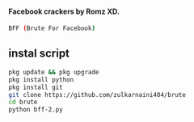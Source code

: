 #### Facebook crackers by Romz XD.
````bash
BFF (Brute For Facebook)
````
## instal script
````bash
pkg update && pkg upgrade 
pkg install python 
pkg install git
git clone https://github.com/zulkarnaini404/brute
cd brute 
python bff-2.py 
````
